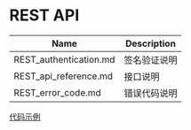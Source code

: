 
# REST API #


Name|Description
---|---
REST_authentication.md|签名验证说明
REST_api_reference.md|接口说明
REST_error_code.md|错误代码说明

[代码示例](https://github.com/aacoinapi/REST-API-demos "代码示例")